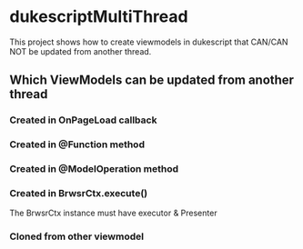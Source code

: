 # dukescriptMultiThread

This project shows how to create viewmodels in dukescript that CAN/CAN NOT be updated from another thread.



## Which ViewModels can be updated from another thread

### Created in OnPageLoad callback

### Created in @Function method

### Created in @ModelOperation method

### Created in BrwsrCtx.execute()
The BrwsrCtx instance must have executor & Presenter

### Cloned from other viewmodel
